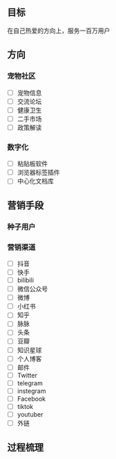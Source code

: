 ## 目标
在自己热爱的方向上，服务一百万用户



## 方向

### 宠物社区
- [ ] 宠物信息
- [ ] 交流论坛
- [ ] 健康卫生
- [ ] 二手市场
- [ ] 政策解读

### 数字化
- [ ] 粘贴板软件
- [ ] 浏览器标签插件
- [ ] 中心化文档库

## 营销手段
### 种子用户

### 营销渠道
- [ ] 抖音
- [ ] 快手
- [ ] bilibili
- [ ] 微信公众号
- [ ] 微博
- [ ] 小红书
- [ ] 知乎
- [ ] 脉脉
- [ ] 头条
- [ ] 豆瓣
- [ ] 知识星球
- [ ] 个人博客
- [ ] 邮件
- [ ] Twitter
- [ ] telegram
- [ ] instegram
- [ ] Facebook
- [ ] tiktok
- [ ] youtuber
- [ ] 外链

## 过程梳理
